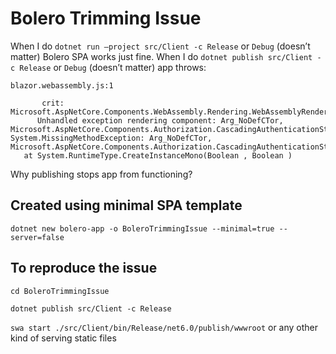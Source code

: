 # Bolero Trimming Issue
When I do `dotnet run —project src/Client -c Release` or `Debug` (doesn’t matter) Bolero SPA works just fine.
When I do `dotnet publish src/Client -c Release` or `Debug` (doesn’t matter) app throws:
```
blazor.webassembly.js:1

       crit: Microsoft.AspNetCore.Components.WebAssembly.Rendering.WebAssemblyRenderer[100]
      Unhandled exception rendering component: Arg_NoDefCTor, Microsoft.AspNetCore.Components.Authorization.CascadingAuthenticationState
System.MissingMethodException: Arg_NoDefCTor, Microsoft.AspNetCore.Components.Authorization.CascadingAuthenticationState
   at System.RuntimeType.CreateInstanceMono(Boolean , Boolean )
```
Why publishing stops app from functioning?
## Created using minimal SPA template
`dotnet new bolero-app -o BoleroTrimmingIssue --minimal=true --server=false`
## To reproduce the issue
`cd BoleroTrimmingIssue`

`dotnet publish src/Client -c Release`

`swa start ./src/Client/bin/Release/net6.0/publish/wwwroot`
or any other kind of serving static files
